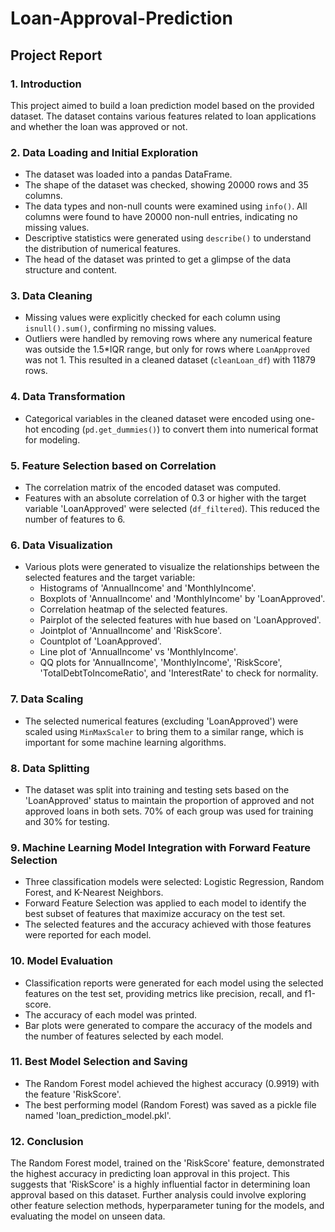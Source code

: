 # Loan-Approval-Prediction
## Project Report

### 1. Introduction
This project aimed to build a loan prediction model based on the provided dataset. The dataset contains various features related to loan applications and whether the loan was approved or not.

### 2. Data Loading and Initial Exploration
- The dataset was loaded into a pandas DataFrame.
- The shape of the dataset was checked, showing 20000 rows and 35 columns.
- The data types and non-null counts were examined using `info()`. All columns were found to have 20000 non-null entries, indicating no missing values.
- Descriptive statistics were generated using `describe()` to understand the distribution of numerical features.
- The head of the dataset was printed to get a glimpse of the data structure and content.

### 3. Data Cleaning
- Missing values were explicitly checked for each column using `isnull().sum()`, confirming no missing values.
- Outliers were handled by removing rows where any numerical feature was outside the 1.5*IQR range, but only for rows where `LoanApproved` was not 1. This resulted in a cleaned dataset (`cleanLoan_df`) with 11879 rows.

### 4. Data Transformation
- Categorical variables in the cleaned dataset were encoded using one-hot encoding (`pd.get_dummies()`) to convert them into numerical format for modeling.

### 5. Feature Selection based on Correlation
- The correlation matrix of the encoded dataset was computed.
- Features with an absolute correlation of 0.3 or higher with the target variable 'LoanApproved' were selected (`df_filtered`). This reduced the number of features to 6.

### 6. Data Visualization
- Various plots were generated to visualize the relationships between the selected features and the target variable:
    - Histograms of 'AnnualIncome' and 'MonthlyIncome'.
    - Boxplots of 'AnnualIncome' and 'MonthlyIncome' by 'LoanApproved'.
    - Correlation heatmap of the selected features.
    - Pairplot of the selected features with hue based on 'LoanApproved'.
    - Jointplot of 'AnnualIncome' and 'RiskScore'.
    - Countplot of 'LoanApproved'.
    - Line plot of 'AnnualIncome' vs 'MonthlyIncome'.
    - QQ plots for 'AnnualIncome', 'MonthlyIncome', 'RiskScore', 'TotalDebtToIncomeRatio', and 'InterestRate' to check for normality.

### 7. Data Scaling
- The selected numerical features (excluding 'LoanApproved') were scaled using `MinMaxScaler` to bring them to a similar range, which is important for some machine learning algorithms.

### 8. Data Splitting
- The dataset was split into training and testing sets based on the 'LoanApproved' status to maintain the proportion of approved and not approved loans in both sets. 70% of each group was used for training and 30% for testing.

### 9. Machine Learning Model Integration with Forward Feature Selection
- Three classification models were selected: Logistic Regression, Random Forest, and K-Nearest Neighbors.
- Forward Feature Selection was applied to each model to identify the best subset of features that maximize accuracy on the test set.
- The selected features and the accuracy achieved with those features were reported for each model.

### 10. Model Evaluation
- Classification reports were generated for each model using the selected features on the test set, providing metrics like precision, recall, and f1-score.
- The accuracy of each model was printed.
- Bar plots were generated to compare the accuracy of the models and the number of features selected by each model.

### 11. Best Model Selection and Saving
- The Random Forest model achieved the highest accuracy (0.9919) with the feature 'RiskScore'.
- The best performing model (Random Forest) was saved as a pickle file named 'loan_prediction_model.pkl'.

### 12. Conclusion
The Random Forest model, trained on the 'RiskScore' feature, demonstrated the highest accuracy in predicting loan approval in this project. This suggests that 'RiskScore' is a highly influential factor in determining loan approval based on this dataset. Further analysis could involve exploring other feature selection methods, hyperparameter tuning for the models, and evaluating the model on unseen data.
